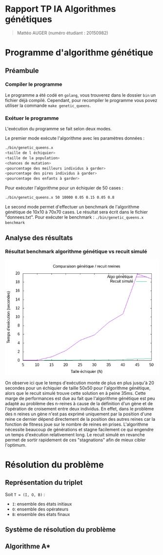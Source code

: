 # Rapport TP IA Algorithmes génétiques
> Mattéo AUGER (numéro étudiant : 20150982)

# Programme d'algorithme génétique 
## Préambule

### Compiler le programme
Le programme a été codé en `golang`, vous trouverez dans le dossier `bin` un fichier déjà compilé. Cependant, pour recompiler le programme vous povez utiliser la commande `make genetic_queens`.

### Exétuer le programme
L'exécution du programme se fait selon deux modes.

Le premier mode exécute l'algorithme avec les paramètres données : 
```bash
./bin/genetic_queens.x 
<taille de l échiquier> 
<taille de la population> 
<chances de mutation> 
<pourcentage des meilleurs individus à garder> 
<pourcentage des pires individus à garder> 
<pourcentage des enfants à garder>
```
Pour exécuter l'algorithme pour un échiquier de 50 cases :
```bash
./bin/genetic_queens.x 50 10000 0.05 0.15 0.05 0.8
```

Le second mode permet d'effectuer un benchmark de l'algorithme génétique de 10x10 à 70x70 cases.
Le résultat sera écrit dans le fichier "donnees.txt".
Pour exécuter le benchmark : `./bin/genetic_queens.x benchmark`

## Analyse des résultats

### Résultat benchmark algorithme génétique vs recuit simulé

![Resultat algo génétique](img/result.png)

On observe ici que le temps d'exécution monte de plus en plus jusqu'à 20 secondes pour un échiquier de taille 50x50 pour l'algorithme génétique, alors que le recuit simulé trouve cette solution en à peine 35ms.
Cette marge de performances est due au fait que l'algorithme génétique est peu adapté au problème des n-reines à cause de la définition d'un gène et de l'opération de croisement entre deux individus. En effet, dans le problème des n reines un gène n'est pas exprimé uniquement par la position d'une reine ce dernier dépend directement de la position des autres reines car la fonction de fitness joue sur le nombre de reines en prises. L'algorithme nécessite beaucoup de générations et stagne facilement ce qui engendre un temps d'exécution relativement long. Le recuit simulé en revanche permet de sortir rapidement de ces "stagnations" afin de mieux cibler l'optimum.

# Résolution du problème

## Représentation du triplet

Soit `T = (I, O, B)` : 
* `I`: ensemble des états initiaux
* `O`: ensemble des opérateurs
* `B`: ensemble des états finaux

## Système de résolution du problème

## Algorithme A* 
